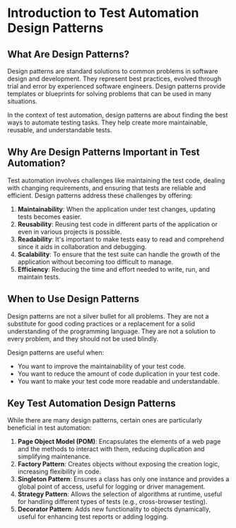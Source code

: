 # Introduction to Test Automation Design Patterns

## What Are Design Patterns?

Design patterns are standard solutions to common problems in software design and development. They represent best practices, evolved through trial and error by experienced software engineers. Design patterns provide templates or blueprints for solving problems that can be used in many situations.

In the context of test automation, design patterns are about finding the best ways to automate testing tasks. They help create more maintainable, reusable, and understandable tests.

## Why Are Design Patterns Important in Test Automation?

Test automation involves challenges like maintaining the test code, dealing with changing requirements, and ensuring that tests are reliable and efficient. Design patterns address these challenges by offering:

1. **Maintainability**: When the application under test changes, updating tests becomes easier.
2. **Reusability**: Reusing test code in different parts of the application or even in various projects is possible.
3. **Readability**: It's important to make tests easy to read and comprehend since it aids in collaboration and debugging.
4. **Scalability**: To ensure that the test suite can handle the growth of the application without becoming too difficult to manage.
5. **Efficiency**: Reducing the time and effort needed to write, run, and maintain tests.

## When to Use Design Patterns

Design patterns are not a silver bullet for all problems. They are not a substitute for good coding practices or a replacement for a solid understanding of the programming language. They are not a solution to every problem, and they should not be used blindly.

Design patterns are useful when:

- You want to improve the maintainability of your test code.
- You want to reduce the amount of code duplication in your test code.
- You want to make your test code more readable and understandable.

## Key Test Automation Design Patterns

While there are many design patterns, certain ones are particularly beneficial in test automation:

1. **Page Object Model (POM)**: Encapsulates the elements of a web page and the methods to interact with them, reducing duplication and simplifying maintenance.
2. **Factory Pattern**: Creates objects without exposing the creation logic, increasing flexibility in code.
3. **Singleton Pattern**: Ensures a class has only one instance and provides a global point of access, useful for logging or driver management.
4. **Strategy Pattern**: Allows the selection of algorithms at runtime, useful for handling different types of tests (e.g., cross-browser testing).
5. **Decorator Pattern**: Adds new functionality to objects dynamically, useful for enhancing test reports or adding logging.

